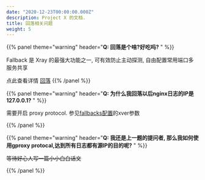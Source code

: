 ```yaml
---
date: "2020-12-23T00:00:00.000Z"
description: Project X 的文档.
title: 回落相关问题
weight: 5
---
```


{{% panel theme="warning" header="**Q: 回落是个啥?好吃吗?** " %}}

Fallback 是 Xray 的最强大功能之一, 可有效防止主动探测, 自由配置常用端口多服务共享

点此查看详情 [回落](../../config/fallback)
{{% /panel %}}

{{% panel theme="warning" header="**Q: 为什么我回落以后nginx日志的IP是 127.0.0.1?** " %}}

需要开启 proxy protocol. 参见[fallbacks配置](https://xtls.github.io/config/fallback)的xver参数

{{% /panel %}}

{{% panel theme="warning" header="**Q: 我还是上一题的提问者, 那么我如何使用gproxy protocal,达到所有日志都有源IP的目的呢?** " %}}

~~等待好心人写一篇小小白白话文~~

{{% /panel %}}
